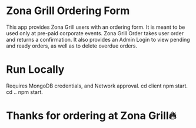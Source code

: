# Zona Grill Ordering Form

This app provides Zona Grill users with an ordering form. It is meant to be used only at pre-paid corporate events. 
Zona Grill Order takes user order and returns a confirmation. 
It also provides an Admin Login to view pending and ready orders, as well as to delete overdue orders. 


# Run Locally
Requires MongoDB credentials, and Network approval.
cd client npm start.
cd .. npm start.


# Thanks for ordering at Zona Grill🔥
